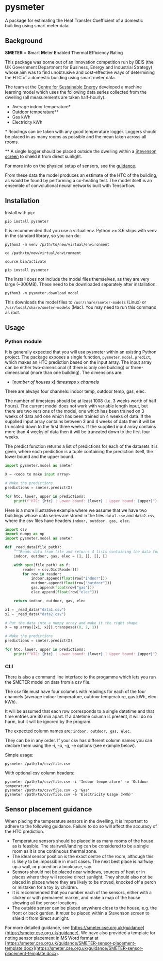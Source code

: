 # pysmeter

A package for estimating the Heat Transfer Coefficient of a domestic building using smart meter data.

## Background

**SMETER** = **S**mart **M**eter **E**nabled **T**hermal **E**fficiency **R**ating

This package was borne out of an innovation competition run by BEIS (the UK Government Department for Business, Energy and Industrial Strategy) whose aim was to find unobtrusive and cost-effective ways of determining the HTC of a domestic building using smart meter data.

The team at the [Centre for Sustainable Energy](https://cse.org.uk) developed a machine learning model which uses the following data series collected from the dwelling (all measurements are taken half-hourly):

- Average indoor temperature*
- Outdoor temperature**
- Gas kWh
- Electricity kWh

\* Readings can be taken with any good temperature logger. Loggers should be placed in as many rooms as possible and the mean taken across all rooms.

\*\* A single logger should be placed outside the dwelling within a [Stevenson screen](https://en.wikipedia.org/wiki/Stevenson_screen) to shield it from direct sunlight.

For more info on the physical setup of sensors, see the [guidance](#sensor-placement-guidance).

From these data the model produces an estimate of the HTC of the building, as would be found by performing a co-heating test. The model itself is an ensemble of convolutional neural networks built with Tensorflow.

## Installation

Install with pip:
```
pip install pysmeter
```

It is recommended that you use a virtual env. Python >= 3.6 ships with venv in the standard library, so you can do:
```
python3 -m venv /path/to/new/virtual/environment
```
```
cd /path/to/new/virtual/environment
```
```
source bin/activate
```
```
pip install pysmeter
```

The install does not include the model files themselves, as they are very large (~300MB). These need to be downloaded separately after installation:
```
python3 -m pysmeter.download_model
```

This downloads the model files to `/usr/share/smeter-models` (Linux) or `/usr/local/share/smeter-models` (Mac).
You may need to run this command as root.

## Usage

### Python module

It is generally expected that you will use pysmeter within an existing Python project. The package exposes a single function, `pysmeter.model.predict`, which makes an HTC prediction based on the input array. The input array can be either two-dimensional (if there is only one building) or three-dimensional (more than one building). The dimensions are:

 - [_number of houses_ x] _timesteps_ x _channels_

There are always four channels: indoor temp, outdoor temp, gas, elec.

The number of timesteps should be at least 1008 (i.e. 3 weeks worth of half hours). The current model does not work with variable length input, but there are two versions of the model, one which has been trained on 3 weeks of data and one which has been trained on 4 weeks of data. If the supplied input array contains between 3 and 4 weeks of data then it will be truncated down to the first three weeks. If the supplied input array contains more than 4 weeks of data then it will be truncated down to the first four weeks.

The predict function returns a list of predictions for each of the datasets it is given, where each prediction is a tuple containing the prediction itself, the lower bound and the upper bound.

```python
import pysmeter.model as smeter

X = <code to make input array>

# Make the predictions
predictions = smeter.predict(X)

for htc, lower, upper in predictions:
    print(f"HTC: {htc} | Lower bound: {lower} | Upper bound: {upper}")
```

Here is a more illustrative example where we assume that we have two buildings whose data series are stored in the files `data1.csv` and `data2.csv`, where the csv files have headers `indoor, outdoor, gas, elec`.
```python
import csv
import numpy as np
import pysmeter.model as smeter

def _read_data(file_path):
    """Reads data from file and returns 4 lists containing the data for each channel."""
    indoor, outdoor, gas, elec = [], [], [], []

    with open(file_path) as f:
        reader = csv.DictReader(f)
        for row in reader:
            indoor.append(float(row["indoor"]))
            outdoor.append(float(row["outdoor"]))
            gas.append(float(row["gas"]))
            elec.append(float(row["elec"]))

    return indoor, outdoor, gas, elec

x1 = _read_data("data1.csv")
x2 = _read_data("data2.csv")

# Put the data into a numpy array and make it the right shape
X = np.array([x1, x2]).transpose((0, 2, 1))

# Make the predictions
predictions = smeter.predict(X)

for htc, lower, upper in predictions:
    print(f"HTC: {htc} | Lower bound: {lower} | Upper bound: {upper}")
```

### CLI

There is also a command line interface to the progamme which lets you run the SMETER model on data from a csv file.

The csv file must have four columns with readings for each of the four channels (average indoor temperature, outdoor temperature, gas kWh, elec kWh).

It will be assumed that each row corresponds to a single datetime and that time entries are 30 min apart.
If a datetime column is present, it will do no harm, but it will be ignored by the program.

The expected column names are: `indoor, outdoor, gas, elec`.

They can be in any order. If your csv has different column names you can declare them using the -i, -o, -g, -e options
(see example below).

Simple usage:

    pysmeter /path/to/csv/file.csv

With optional csv column headers:

    pysmeter /path/to/csv/file.csv -i 'Indoor temperature' -o 'Outdoor temperature'
    pysmeter /path/to/csv/file.csv -g 'Gas'
    pysmeter /path/to/csv/file.csv -e 'Electricity Usage (kWh)'


## Sensor placement guidance

When placing the temperature sensors in the dwelling, it is important to adhere to the following guidance. Failure to do so will affect the accuracy of the HTC prediction.

- Temperature sensors should be placed in as many rooms of the house as is feasible. The stairwell/landing can be considered to be a single room as it is one continuous thermal zone.
- The ideal sensor position is the exact centre of the room, although this is likely to be impossible in most cases. The next best place is halfway up a wall, or placed on a bookcase, say.
- Sensors should not be placed near windows, sources of heat or in places where they will receive direct sunlight. They should also not be placed in places where they are likely to be moved, knocked off a perch or mistaken for a toy by children.
- It is recommended that you number each of the sensors, either with a sticker or with permanent marker, and make a map of the house showing all the sensor locations.
- The outside sensor can be placed anywhere close to the house, e.g. the front or back garden. It _must_ be placed within a Stevenson screen to shield it from direct sunlight.

For more detailed guidance, see [https://smeter.cse.org.uk/guidance](https://smeter.cse.org.uk/guidance). We have also provided a template for noting sensor placement in MS Word format at [https://smeter.cse.org.uk/guidance/SMETER-sensor-placement-template.docx](https://smeter.cse.org.uk/guidance/SMETER-sensor-placement-template.docx).
